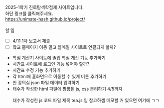 2025-1학기 진로탐색학점제 사이트입니다. <br>
하단 링크를 클릭해주세요. <br>
https://unimate-hash.github.io/project/
<br>
<br>
할 일 <br>
- [ ] 4/11 1차 보고서 제출
- [ ] 학교 홈페이지 이동 말고 웹메일 사이트로 연결되게 할까?
- 학점 계산기 사이트에 졸업 학점 계산 기능 추가하기
- 시간표 사이트에 로그인 기능 넣어야 할까?
- 시간표 수정 기능 추가하기
- 각 html에 홈화면으로 이동할 수 있게 버튼 추가하기
- 빈 강의실 json 파일 데이터 입력하기
- 태수가 작성한 html 파일에 짬뽕된 js, css 분리하기 4/5까지
<br><br>
태수가 작성한 js 코드 파일 제목 tea.js 임 참고하셈 메모할 거 있으면 여기에 ㄱㄱ
